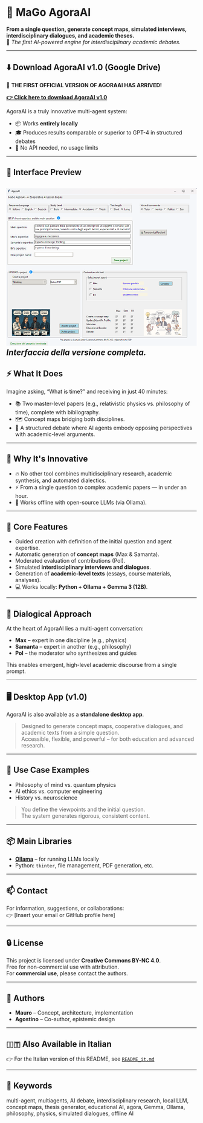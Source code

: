 # 🧠 MaGo AgoraAI

**From a single question, generate concept maps, simulated interviews, interdisciplinary dialogues, and academic theses.**  
🎯 *The first AI-powered engine for interdisciplinary academic debates.*

---

## ⬇️ Download AgoraAI v1.0 (Google Drive)

🎉 **THE FIRST OFFICIAL VERSION OF AGORAAI HAS ARRIVED!**

[**👉 Click here to download AgoraAI v1.0**](https://drive.google.com/uc?export=download&id=1PS9eNMUcnWsSeSIBwsZooD0pZxIfD5Gf)

AgoraAI is a truly innovative multi-agent system:  
- 📦 Works **entirely locally**  
- 🎓 Produces results comparable or superior to GPT-4 in structured debates  
- 🚫 No API needed, no usage limits

---
## 👀 Interface Preview

![Versione 1](images/versione_l.png)  
*Interfaccia della versione completa.*
--


## ⚡ What It Does

Imagine asking, “What is time?” and receiving in just 40 minutes:

- 📚 Two master-level papers (e.g., relativistic physics vs. philosophy of time), complete with bibliography.  
- 🗺️ Concept maps bridging both disciplines.  
- 🎤 A structured debate where AI agents embody opposing perspectives with academic-level arguments.

---

## 🚀 Why It's Innovative

- 🔥 No other tool combines multidisciplinary research, academic synthesis, and automated dialectics.  
- ⚡ From a single question to complex academic papers — in under an hour.  
- 🧠 Works offline with open-source LLMs (via Ollama).

---

## 🧩 Core Features

- Guided creation with definition of the initial question and agent expertise.  
- Automatic generation of **concept maps** (Max & Samanta).  
- Moderated evaluation of contributions (Pol).  
- Simulated **interdisciplinary interviews and dialogues**.  
- Generation of **academic-level texts** (essays, course materials, analyses).  
- 💻 Works locally: **Python + Ollama + Gemma 3 (12B)**.

---

## 🧠 Dialogical Approach

At the heart of AgoraAI lies a multi-agent conversation:

- **Max** – expert in one discipline (e.g., physics)  
- **Samanta** – expert in another (e.g., philosophy)  
- **Pol** – the moderator who synthesizes and guides  

This enables emergent, high-level academic discourse from a single prompt.

---

## 🖥️ Desktop App (v1.0)

AgoraAI is also available as a **standalone desktop app**.

> Designed to generate concept maps, cooperative dialogues, and academic texts from a simple question.  
> Accessible, flexible, and powerful – for both education and advanced research.

---

## 🧪 Use Case Examples

- Philosophy of mind vs. quantum physics  
- AI ethics vs. computer engineering  
- History vs. neuroscience  

> You define the viewpoints and the initial question.  
> The system generates rigorous, consistent content.

---

## 📦 Main Libraries

- [**Ollama**](https://ollama.com/) – for running LLMs locally  
- Python: `tkinter`, file management, PDF generation, etc.

---

## 📫 Contact

For information, suggestions, or collaborations:  
👉 [Insert your email or GitHub profile here]

---

## 🔒 License

This project is licensed under **Creative Commons BY-NC 4.0**.  
Free for non-commercial use with attribution.  
For **commercial use**, please contact the authors.

---

## 🧾 Authors

- **Mauro** – Concept, architecture, implementation  
- **Agostino** – Co-author, epistemic design

---

## 🇮🇹 Also Available in Italian

👉 For the Italian version of this README, see [`README_it.md`](README_it.md)

---

## 🔑 Keywords

multi-agent, multiagents, AI debate, interdisciplinary research, local LLM, concept maps, thesis generator, educational AI, agora, Gemma, Ollama, philosophy, physics, simulated dialogues, offline AI

